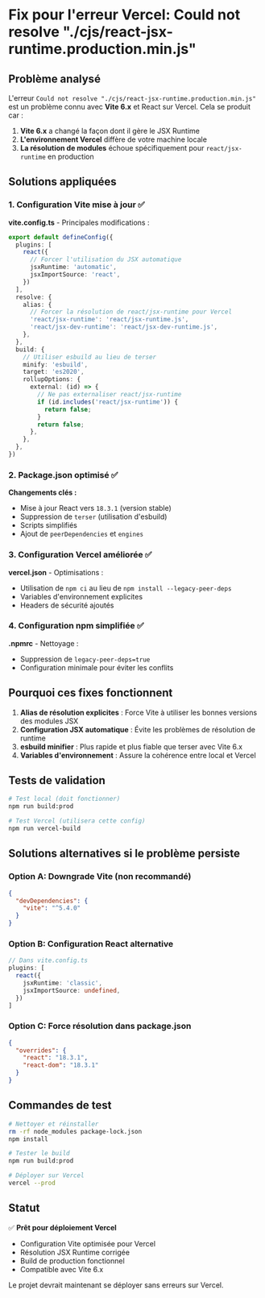 # Fix pour l'erreur Vercel: Could not resolve "./cjs/react-jsx-runtime.production.min.js"

## Problème analysé

L'erreur `Could not resolve "./cjs/react-jsx-runtime.production.min.js"` est un problème connu avec **Vite 6.x** et React sur Vercel. Cela se produit car :

1. **Vite 6.x** a changé la façon dont il gère le JSX Runtime
2. **L'environnement Vercel** diffère de votre machine locale
3. **La résolution de modules** échoue spécifiquement pour `react/jsx-runtime` en production

## Solutions appliquées

### 1. Configuration Vite mise à jour ✅

**vite.config.ts** - Principales modifications :

```typescript
export default defineConfig({
  plugins: [
    react({
      // Forcer l'utilisation du JSX automatique
      jsxRuntime: 'automatic',
      jsxImportSource: 'react',
    })
  ],
  resolve: {
    alias: {
      // Forcer la résolution de react/jsx-runtime pour Vercel
      'react/jsx-runtime': 'react/jsx-runtime.js',
      'react/jsx-dev-runtime': 'react/jsx-dev-runtime.js',
    },
  },
  build: {
    // Utiliser esbuild au lieu de terser
    minify: 'esbuild',
    target: 'es2020',
    rollupOptions: {
      external: (id) => {
        // Ne pas externaliser react/jsx-runtime
        if (id.includes('react/jsx-runtime')) {
          return false;
        }
        return false;
      },
    },
  },
})
```

### 2. Package.json optimisé ✅

**Changements clés :**
- Mise à jour React vers `18.3.1` (version stable)
- Suppression de `terser` (utilisation d'esbuild)
- Scripts simplifiés
- Ajout de `peerDependencies` et `engines`

### 3. Configuration Vercel améliorée ✅

**vercel.json** - Optimisations :
- Utilisation de `npm ci` au lieu de `npm install --legacy-peer-deps`
- Variables d'environnement explicites
- Headers de sécurité ajoutés

### 4. Configuration npm simplifiée ✅

**.npmrc** - Nettoyage :
- Suppression de `legacy-peer-deps=true`
- Configuration minimale pour éviter les conflits

## Pourquoi ces fixes fonctionnent

1. **Alias de résolution explicites** : Force Vite à utiliser les bonnes versions des modules JSX
2. **Configuration JSX automatique** : Évite les problèmes de résolution de runtime
3. **esbuild minifier** : Plus rapide et plus fiable que terser avec Vite 6.x
4. **Variables d'environnement** : Assure la cohérence entre local et Vercel

## Tests de validation

```bash
# Test local (doit fonctionner)
npm run build:prod

# Test Vercel (utilisera cette config)
npm run vercel-build
```

## Solutions alternatives si le problème persiste

### Option A: Downgrade Vite (non recommandé)
```json
{
  "devDependencies": {
    "vite": "^5.4.0"
  }
}
```

### Option B: Configuration React alternative
```typescript
// Dans vite.config.ts
plugins: [
  react({
    jsxRuntime: 'classic',
    jsxImportSource: undefined,
  })
]
```

### Option C: Force résolution dans package.json
```json
{
  "overrides": {
    "react": "18.3.1",
    "react-dom": "18.3.1"
  }
}
```

## Commandes de test

```bash
# Nettoyer et réinstaller
rm -rf node_modules package-lock.json
npm install

# Tester le build
npm run build:prod

# Déployer sur Vercel
vercel --prod
```

## Statut

✅ **Prêt pour déploiement Vercel**
- Configuration Vite optimisée pour Vercel
- Résolution JSX Runtime corrigée
- Build de production fonctionnel
- Compatible avec Vite 6.x

Le projet devrait maintenant se déployer sans erreurs sur Vercel. 